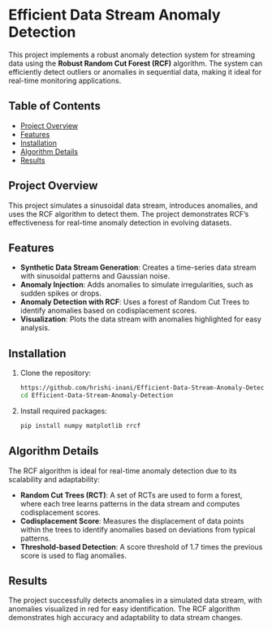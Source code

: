 # Efficient Data Stream Anomaly Detection

This project implements a robust anomaly detection system for streaming data using the **Robust Random Cut Forest (RCF)** algorithm. The system can efficiently detect outliers or anomalies in sequential data, making it ideal for real-time monitoring applications.

## Table of Contents
- [Project Overview](#project-overview)
- [Features](#features)
- [Installation](#installation)
- [Algorithm Details](#algorithm-details)
- [Results](#results)

## Project Overview
This project simulates a sinusoidal data stream, introduces anomalies, and uses the RCF algorithm to detect them. The project demonstrates RCF’s effectiveness for real-time anomaly detection in evolving datasets.

## Features
- **Synthetic Data Stream Generation**: Creates a time-series data stream with sinusoidal patterns and Gaussian noise.
- **Anomaly Injection**: Adds anomalies to simulate irregularities, such as sudden spikes or drops.
- **Anomaly Detection with RCF**: Uses a forest of Random Cut Trees to identify anomalies based on codisplacement scores.
- **Visualization**: Plots the data stream with anomalies highlighted for easy analysis.

## Installation
1. Clone the repository:
    ```bash
    https://github.com/hrishi-inani/Efficient-Data-Stream-Anomaly-Detection.git
    cd Efficient-Data-Stream-Anomaly-Detection
    ```

2. Install required packages:
    ```bash
    pip install numpy matplotlib rrcf
    ```

## Algorithm Details
The RCF algorithm is ideal for real-time anomaly detection due to its scalability and adaptability:
- **Random Cut Trees (RCT)**: A set of RCTs are used to form a forest, where each tree learns patterns in the data stream and computes codisplacement scores.
- **Codisplacement Score**: Measures the displacement of data points within the trees to identify anomalies based on deviations from typical patterns.
- **Threshold-based Detection**: A score threshold of 1.7 times the previous score is used to flag anomalies.

## Results
The project successfully detects anomalies in a simulated data stream, with anomalies visualized in red for easy identification. The RCF algorithm demonstrates high accuracy and adaptability to data stream changes.
